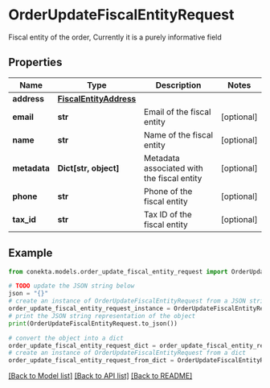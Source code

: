 # OrderUpdateFiscalEntityRequest

Fiscal entity of the order, Currently it is a purely informative field

## Properties

Name | Type | Description | Notes
------------ | ------------- | ------------- | -------------
**address** | [**FiscalEntityAddress**](FiscalEntityAddress.md) |  | 
**email** | **str** | Email of the fiscal entity | [optional] 
**name** | **str** | Name of the fiscal entity | [optional] 
**metadata** | **Dict[str, object]** | Metadata associated with the fiscal entity | [optional] 
**phone** | **str** | Phone of the fiscal entity | [optional] 
**tax_id** | **str** | Tax ID of the fiscal entity | [optional] 

## Example

```python
from conekta.models.order_update_fiscal_entity_request import OrderUpdateFiscalEntityRequest

# TODO update the JSON string below
json = "{}"
# create an instance of OrderUpdateFiscalEntityRequest from a JSON string
order_update_fiscal_entity_request_instance = OrderUpdateFiscalEntityRequest.from_json(json)
# print the JSON string representation of the object
print(OrderUpdateFiscalEntityRequest.to_json())

# convert the object into a dict
order_update_fiscal_entity_request_dict = order_update_fiscal_entity_request_instance.to_dict()
# create an instance of OrderUpdateFiscalEntityRequest from a dict
order_update_fiscal_entity_request_from_dict = OrderUpdateFiscalEntityRequest.from_dict(order_update_fiscal_entity_request_dict)
```
[[Back to Model list]](../README.md#documentation-for-models) [[Back to API list]](../README.md#documentation-for-api-endpoints) [[Back to README]](../README.md)


